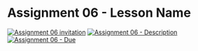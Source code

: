 # Assignment 06 - Lesson Name

[![Assignment 06 invitation](https://img.shields.io/badge/Assignment06-Repository-blue?style=for-the-badge&logo=open%20badges)](#)
[![Assignment 06 - Description](https://img.shields.io/badge/Assignment06-Description-blue?style=for-the-badge&logo=open%20badges)](https://wellesley-bisc195.github.io/BISC195.jl/stable/Assignments/Assignment06.html)
[![Assignment 06 - Due](https://img.shields.io/badge/Due-7%2F06%2F2020-orange?style=for-the-badge&logo=open%20badges)](https://wellesley-bisc195.github.io/BISC195.jl/stable/Assignments/Assignment06.html)

